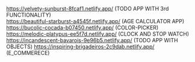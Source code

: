 https://velvety-sunburst-8fcaf1.netlify.app/ (TODO APP WITH 3rd FUNCTIONALITY)
<br/>
https://beautiful-starburst-a4545f.netlify.app/ (AGE CALCULATOR APP)
<br/>
https://bucolic-cocada-b07450.netlify.app/ (COLOR-PICKER)
<br/>
https://melodic-platypus-ee5f7d.netlify.app/ (CLOCK AND STOP WATCH)
<br/>
https://incandescent-bavarois-9e96b5.netlify.app/ (TODO APP WITH OBJECTS)
https://inspiring-brigadeiros-2c9dab.netlify.app/ (E_COMMERECE)
